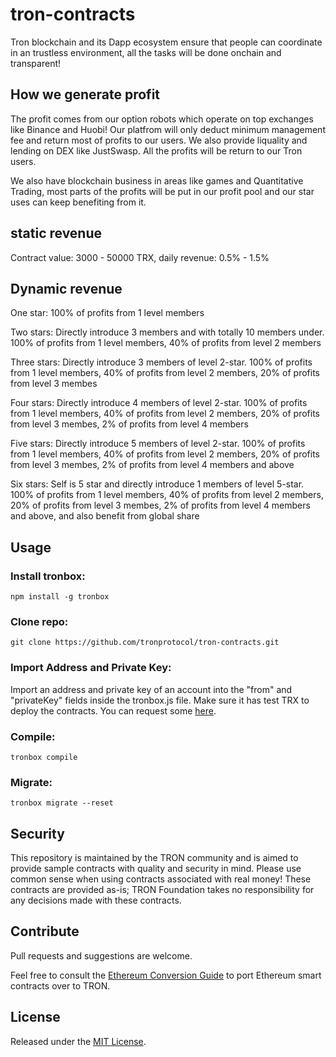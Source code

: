 # tron-contracts

Tron blockchain and its Dapp ecosystem ensure that people can coordinate in an trustless environment, all the tasks will be done onchain and transparent!

## How we generate profit

The profit comes from our option robots which operate on top exchanges like Binance and Huobi! Our platfrom will only deduct minimum management fee and return most of profits to our users. We also provide liquality and lending on DEX like JustSwasp. All the profits will be return to our Tron users.

We also have blockchain business in areas like games and Quantitative Trading, most parts of the profits will be put in our profit pool and our star uses can keep benefiting from it.  

## static revenue

Contract value: 3000 - 50000 TRX, daily revenue: 0.5% - 1.5%

## Dynamic revenue

One star: 100% of profits from 1 level members

Two stars: Directly introduce 3 members and with totally 10 members under. 100% of profits from 1 level members, 40% of profits from level 2 members

Three stars: Directly introduce 3 members of level 2-star. 100% of profits from 1 level members, 40% of profits from level 2 members, 20% of profits from level 3 membes 

Four stars: Directly introduce 4 members of level 2-star. 100% of profits from 1 level members, 40% of profits from level 2 members, 20% of profits from level 3 membes, 2% of profits from level 4 members

Five stars: Directly introduce 5 members of level 2-star. 100% of profits from 1 level members, 40% of profits from level 2 members, 20% of profits from level 3 membes, 2% of profits from level 4 members and above

Six stars: Self is 5 star and directly introduce 1 members of level 5-star. 100% of profits from 1 level members, 40% of profits from level 2 members, 20% of profits from level 3 membes, 2% of profits from level 4 members and above, and also benefit from global share

## Usage

### Install tronbox:

```npm install -g tronbox```

### Clone repo:

```git clone https://github.com/tronprotocol/tron-contracts.git```

### Import Address and Private Key:

Import an address and private key of an account into the "from" and "privateKey" fields inside the tronbox.js file. Make sure it has test TRX to deploy the contracts. You can request some [here](https://www.trongrid.io/shasta/#request).

### Compile:

```tronbox compile```

### Migrate:

```tronbox migrate --reset```

## Security

This repository is maintained by the TRON community and is aimed to provide sample contracts with quality and security in mind. Please use common sense when using contracts associated with real money! These contracts are provided as-is; TRON Foundation takes no responsibility for any decisions made with these contracts.

## Contribute

Pull requests and suggestions are welcome.

Feel free to consult the [Ethereum Conversion Guide](https://developers.tron.network/docs/converting-ethereum-contracts-to-tron) to port Ethereum smart contracts over to TRON.

## License

Released under the [MIT License](LICENSE).
